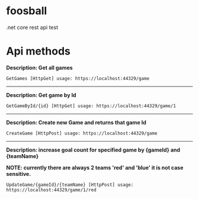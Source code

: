 # foosball
.net core rest api test

# Api methods

**Description: Get all games**

`GetGames
[HttpGet]
usage: https://localhost:44329/game`

----------------------
**Description: Get game by Id**

`GetGameById/{id}
[HttpGet]
usage: https://localhost:44329/game/1`

----------------------
**Description: Create new Game and returns that game Id**

`CreateGame
[HttpPost]
usage: https://localhost:44329/game`

----------------------
**Description: increase goal count for specified game by {gameId} and {teamName}**

**NOTE: currently there are always 2 teams 'red' and 'blue' it is not case sensitive.**

`UpdateGame/{gameId}/{teamName}
[HttpPost]
usage: https://localhost:44329/game/1/red`

